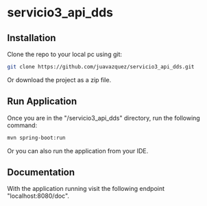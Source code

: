 # servicio3_api_dds


## Installation
Clone the repo to your local pc using git:
```bash
git clone https://github.com/juavazquez/servicio3_api_dds.git
```
Or download the project as a zip file.

## Run Application
Once you are in the "/servicio3_api_dds" directory, run the following command:
```bash
mvn spring-boot:run
```
Or you can also run the application from your IDE.


## Documentation
With the application running visit the following endpoint "localhost:8080/doc".
